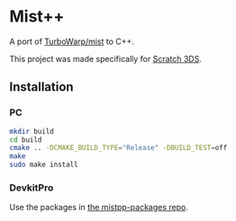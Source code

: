 # Mist++

A port of [TurboWarp/mist](https://github.com/TurboWarp/mist) to C++.

This project was made specifically for
[Scratch 3DS](https://github.com/NateXS/Scratch-3DS).

## Installation

### PC

```sh
mkdir build
cd build
cmake .. -DCMAKE_BUILD_TYPE="Release" -DBUILD_TEST=off
make
sudo make install
```

### DevkitPro

Use the packages in
[the mistpp-packages repo](https://github.grady.link/mistpp-packages).
